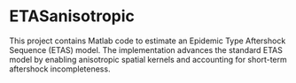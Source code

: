 # ETASanisotropic
This project contains Matlab code to estimate an Epidemic Type Aftershock Sequence (ETAS) model. The implementation advances the standard ETAS model by enabling anisotropic spatial kernels and accounting for short-term aftershock incompleteness.
